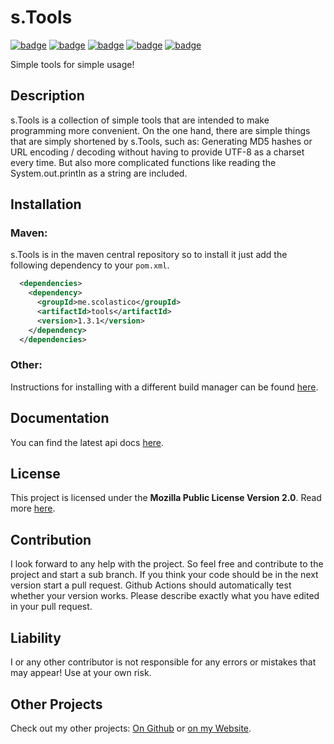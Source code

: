 # s.Tools
[![badge](https://img.shields.io/github/license/scolastico/s.Tools)](https://github.com/scolastico/s.Tools/blob/main/LICENSE)
[![badge](https://img.shields.io/github/languages/code-size/scolastico/s.Tools)](#)
[![badge](https://img.shields.io/github/issues/scolastico/s.Tools)](https://github.com/scolastico/s.Tools/issues)
[![badge](https://img.shields.io/github/v/tag/scolastico/s.Tools?label=version)](https://github.com/scolastico/s.Tools/releases)
[![badge](https://github.com/scolastico/s.Tools/actions/workflows/main.yml/badge.svg)](https://github.com/scolastico/s.Tools/actions)

Simple tools for simple usage!

## Description
s.Tools is a collection of simple tools that are intended to make programming more convenient. On the one hand, there are simple things that are simply shortened by s.Tools, such as: Generating MD5 hashes or URL encoding / decoding without having to provide UTF-8 as a charset every time. But also more complicated functions like reading the System.out.println as a string are included.

## Installation
### Maven:
s.Tools is in the maven central repository so to install it just add the following dependency to your `pom.xml`.
```xml
  <dependencies>
    <dependency>
      <groupId>me.scolastico</groupId>
      <artifactId>tools</artifactId>
      <version>1.3.1</version>
    </dependency>
  </dependencies>
```
### Other:
Instructions for installing with a different build manager can be found [here](https://search.maven.org/artifact/me.scolastico/tools/1.3.1/jar).

## Documentation
You can find the latest api docs [here](https://scolastico-dev.github.io/s.Tools/).

## License
This project is licensed under the **Mozilla Public License Version 2.0**. Read more [here](https://www.mozilla.org/en-US/MPL/2.0/).

## Contribution
I look forward to any help with the project. So feel free and contribute to the project and start a sub branch. If you think your code should be in the next version start a pull request. Github Actions should automatically test whether your version works. Please describe exactly what you have edited in your pull request.

## Liability
I or any other contributor is not responsible for any errors or mistakes that may appear! Use at your own risk.

## Other Projects
Check out my other projects: [On Github](https://github.com/scolastico/) or [on my Website](https://scolasti.co/).
